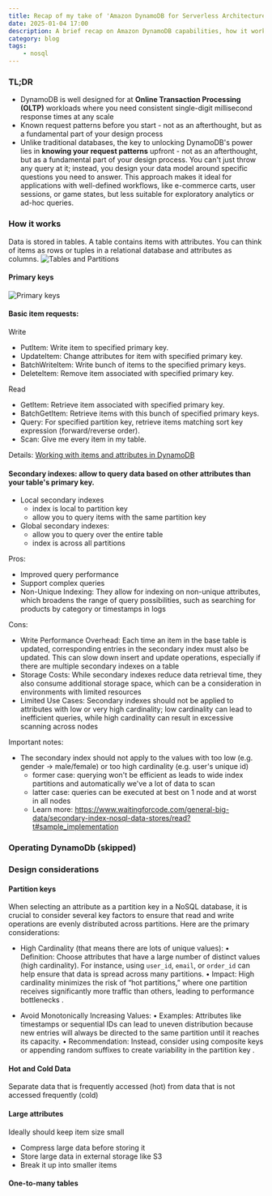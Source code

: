 ```yaml
---
title: Recap of my take of 'Amazon DynamoDB for Serverless Architectures' course
date: 2025-01-04 17:00
description: A brief recap on Amazon DynamoDB capabilities, how it works, how to operate it and a few design considerations
category: blog
tags:
    - nosql
---
```


### TL;DR
- DynamoDB is well designed for at **Online Transaction Processing (OLTP)** workloads where you need consistent single-digit millisecond response times at any scale
- Known request patterns
 before you start - not as an afterthought, but as a fundamental part of your design process
- Unlike traditional databases, the key to unlocking DynamoDB's power lies in **knowing your request patterns** upfront - not as an afterthought, but as a fundamental part of your design process. You can't just throw any query at it; instead, you design your data model around specific questions you need to answer. This approach makes it ideal for applications with well-defined workflows, like e-commerce carts, user sessions, or game states, but less suitable for exploratory analytics or ad-hoc queries.

### How it works

Data is stored in tables. A table contains items with attributes.
You can think of items as rows or tuples in a relational database and attributes as columns.
![Tables and Partitions](https://hlogs-bucket.s3.ap-southeast-1.amazonaws.com/tables-and-partitions-dynamo-db.png "Tables and Partitions")

#### Primary keys
![Primary keys](https://hlogs-bucket.s3.ap-southeast-1.amazonaws.com/dynamo-db-primary-keys.png "Primary keys")

#### Basic item requests:

Write

- PutItem: Write item to specified primary key.
- UpdateItem: Change attributes for item with specified primary key.
- BatchWriteItem: Write bunch of items to the specified primary keys.
- DeleteItem: Remove item associated with specified primary key.

Read

- GetItem:  Retrieve item associated with specified primary key.
- BatchGetItem: Retrieve items with this bunch of specified primary keys.
- Query: For specified partition key, retrieve items matching sort key expression (forward/reverse order).
- Scan: Give me every item in my table.

Details: [Working with items and attributes in DynamoDB](https://docs.aws.amazon.com/amazondynamodb/latest/developerguide/WorkingWithItems.html?t)

#### Secondary indexes: allow to query data based on other attributes than your table's primary key.

- Local secondary indexes
    * index is local to partition key
    * allow you to query items with the same partition key
- Global secondary indexes:
    * allow you to query over the entire table
    * index is across all partitions

Pros:

- Improved query performance
- Support complex queries
- Non-Unique Indexing: They allow for indexing on non-unique attributes, which broadens the range of query possibilities, such as searching for products by category or timestamps in logs

Cons:

- Write Performance Overhead: Each time an item in the base table is updated, corresponding entries in the secondary index must also be updated. This can slow down insert and update operations, especially if there are multiple secondary indexes on a table
- Storage Costs: While secondary indexes reduce data retrieval time, they also consume additional storage space, which can be a consideration in environments with limited resources
- Limited Use Cases: Secondary indexes should not be applied to attributes with low or very high cardinality; low cardinality can lead to inefficient queries, while high cardinality can result in excessive scanning across nodes

Important notes:

- The secondary index should not apply to the values with too low (e.g. gender -> male/female) or too high cardinality (e.g. user's unique id)
    * former case: querying won't be efficient as leads to wide index partitions and automatically we've a lot of data to scan
    * latter case: queries can be executed at best on 1 node and at worst in all nodes
    * Learn more: https://www.waitingforcode.com/general-big-data/secondary-index-nosql-data-stores/read?t#sample_implementation



### Operating DynamoDb (skipped)

### Design considerations

#### Partition keys
When selecting an attribute as a partition key in a NoSQL database, it is crucial to consider several key factors to ensure that read and write operations are evenly distributed across partitions. Here are the primary considerations:

- High Cardinality (that means there are lots of unique values):
	•	Definition: Choose attributes that have a large number of distinct values (high cardinality). For instance, using `user_id`, `email`, or `order_id` can help ensure that data is spread across many partitions.
	•	Impact: High cardinality minimizes the risk of “hot partitions,” where one partition receives significantly more traffic than others, leading to performance bottlenecks .

- Avoid Monotonically Increasing Values:
	•	Examples: Attributes like timestamps or sequential IDs can lead to uneven distribution because new entries will always be directed to the same partition until it reaches its capacity.
	•	Recommendation: Instead, consider using composite keys or appending random suffixes to create variability in the partition key .

#### Hot and Cold Data
Separate data that is frequently accessed (hot) from data that is not accessed frequently (cold)

#### Large attributes

Ideally should keep item size small
- Compress large data before storing it
- Store large data in external storage like S3
- Break it up into smaller items

#### One-to-many tables
